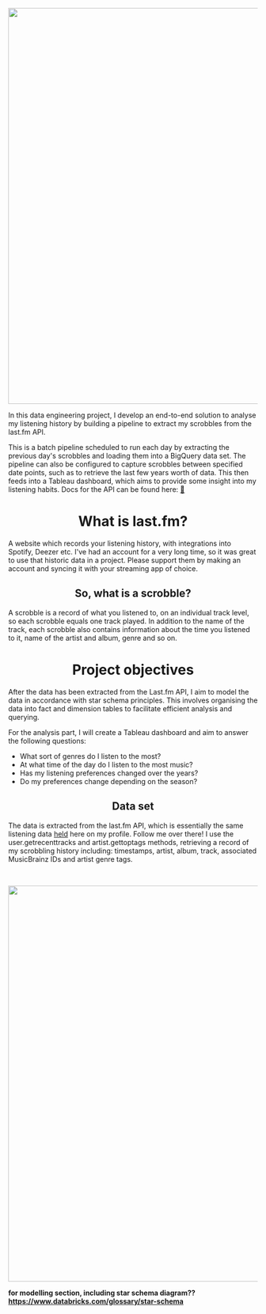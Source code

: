 <p align="center">
 <picture>
 <img src="https://github.com/jackv-murray/lastfm_scrobble_analysis/blob/main/assets/main%20heading.png" width="800">
 </picture>
 </p>

In this data engineering project, I develop an end-to-end solution to analyse my listening history by building a pipeline to extract my scrobbles from the last.fm API. 

This is a batch pipeline scheduled to run each day by extracting the previous day's scrobbles and loading them into a BigQuery data set. The pipeline can also be configured to capture scrobbles between specified date points, such as to retrieve the last few years worth of data. This then feeds into a Tableau dashboard, which aims to provide some insight into my listening habits.  Docs for the API can be found here: [:musical_note:](https://www.last.fm/api/intro)


<h1 align="center">What is last.fm?</h1>
A website which records your listening history, with integrations into Spotify, Deezer etc. I've had an account for a very long time, so it was great to use that historic data in a project. Please support them by making an account and syncing it with your streaming app of choice.

<h2 align="center">So, what is a scrobble?</h2>
A scrobble is a record of what you listened to, on an individual track level, so each scrobble equals one track played. In addition to the name of the track, each scrobble also contains information about the time you listened to it, name of the artist and album, genre and so on. 

<h1 align="center">Project objectives</h1>
                                
 After the data has been extracted from the Last.fm API, I aim to model the data in accordance with star schema principles. This involves organising the data into fact and dimension tables to facilitate efficient analysis and querying. 
 
 For the analysis part, I will create a Tableau dashboard and aim to answer the following questions:
 
 * What sort of genres do I listen to the most?
 * At what time of the day do I listen to the most music?
 * Has my listening preferences changed over the years?
 * Do my preferences change depending on the season?


<h2 align="center">Data set</h2>

The data is extracted from the last.fm API, which is essentially the same listening data [held](https://www.last.fm/user/sorfildor) here on my profile. Follow me over there! I use the user.getrecenttracks and artist.gettoptags methods, retrieving a record of my scrobbling history including: timestamps, artist, album, track, associated MusicBrainz IDs and artist genre tags.

<br />

<p align="center">
 <picture>
<img src="https://github.com/jackv-murray/lastfm_scrobble_analysis/blob/main/assets/section%201.png" width="800">
 </picture>
 </p>



**for modelling section, including star schema diagram?? https://www.databricks.com/glossary/star-schema**
